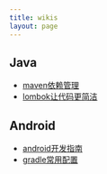 ```yaml
---
title: wikis
layout: page
---
```


## Java
* [maven依赖管理](maven-dependency.html)
* [lombok让代码更简洁](lombok.html)


## Android

* [android开发指南](android-development-guideline.html)
* [gradle常用配置](about-gradle.html)